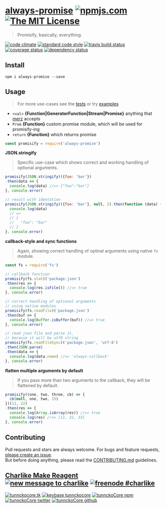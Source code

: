 # [always-promise][author-www-url] [![npmjs.com][npmjs-img]][npmjs-url] [![The MIT License][license-img]][license-url] 

> Promisify, basically, everything.

[![code climate][codeclimate-img]][codeclimate-url] [![standard code style][standard-img]][standard-url] [![travis build status][travis-img]][travis-url] [![coverage status][coveralls-img]][coveralls-url] [![dependency status][david-img]][david-url]


## Install
```
npm i always-promise --save
```


## Usage
> For more use-cases see the [tests](./test.js) or try [examples](./examples)

- `<val>` **{Function|GeneratorFunction|Stream|Promise}** anything that [merz](https://github.com/hybridables/merz) accepts
- `Prom` **{Function}** custom promise module, which will be used for promisify-ing
- `return` **{Function}** which returns promise

```js
const promisify = require('always-promise')
```

**JSON.stringify**

> Specific use-case which shows correct and working handling of optional arguments.

```js
promisify(JSON.stringify)({foo: 'bar'})
.then(data => {
  console.log(data) //=> {"foo":"bar"}
}, console.error)

// result with identation
promisify(JSON.stringify)({foo: 'bar'}, null, 2).then(function (data) {
  console.log(data)
  // =>
  // {
  //   "foo": "bar"
  // }
}, console.error)
```

**callback-style and sync functions**

> Again, showing correct handling of optinal arguments using native `fs` module.

```js
const fs = require('fs')

// callback function
promisify(fs.stat)('package.json')
.then(res => {
  console.log(res.isFile()) //=> true
}, console.error)

// correct handling of optional arguments
// using native modules
promisify(fs.readFile)('package.json')
.then(buf => {
  console.log(Buffer.isBuffer(buf)) //=> true
}, console.error)

// read json file and parse it,
// because it will be utf8 string
promisify(fs.readFileSync)('package.json', 'utf-8')
.then(JSON.parse)
.then(data => {
  console.log(data.name) //=> 'always-callback'
}, console.error)
```

**flatten multiple arguments by default**

> If you pass more than two arguments to the callback, they will be flattened by default.

```js
promisify((one, two, three, cb) => {
  cb(null, one, two, 33)
})(11, 22)
.then(res => {
  console.log(Array.isArray(res)) //=> true
  console.log(res) //=> [11, 22, 33]
}, console.error)
```


## Contributing
Pull requests and stars are always welcome. For bugs and feature requests, [please create an issue](https://github.com/hybridables/always-promise/issues/new).  
But before doing anything, please read the [CONTRIBUTING.md](./CONTRIBUTING.md) guidelines.


## [Charlike Make Reagent](http://j.mp/1stW47C) [![new message to charlike][new-message-img]][new-message-url] [![freenode #charlike][freenode-img]][freenode-url]

[![tunnckocore.tk][author-www-img]][author-www-url] [![keybase tunnckocore][keybase-img]][keybase-url] [![tunnckoCore npm][author-npm-img]][author-npm-url] [![tunnckoCore twitter][author-twitter-img]][author-twitter-url] [![tunnckoCore github][author-github-img]][author-github-url]


[npmjs-url]: https://www.npmjs.com/package/always-promise
[npmjs-img]: https://img.shields.io/npm/v/always-promise.svg?label=always-promise

[license-url]: https://github.com/hybridables/always-promise/blob/master/LICENSE.md
[license-img]: https://img.shields.io/badge/license-MIT-blue.svg


[codeclimate-url]: https://codeclimate.com/github/hybridables/always-promise
[codeclimate-img]: https://img.shields.io/codeclimate/github/hybridables/always-promise.svg

[travis-url]: https://travis-ci.org/hybridables/always-promise
[travis-img]: https://img.shields.io/travis/hybridables/always-promise.svg

[coveralls-url]: https://coveralls.io/r/hybridables/always-promise
[coveralls-img]: https://img.shields.io/coveralls/hybridables/always-promise.svg

[david-url]: https://david-dm.org/hybridables/always-promise
[david-img]: https://img.shields.io/david/hybridables/always-promise.svg

[standard-url]: https://github.com/feross/standard
[standard-img]: https://img.shields.io/badge/code%20style-standard-brightgreen.svg


[author-www-url]: http://www.tunnckocore.tk
[author-www-img]: https://img.shields.io/badge/www-tunnckocore.tk-fe7d37.svg

[keybase-url]: https://keybase.io/tunnckocore
[keybase-img]: https://img.shields.io/badge/keybase-tunnckocore-8a7967.svg

[author-npm-url]: https://www.npmjs.com/~tunnckocore
[author-npm-img]: https://img.shields.io/badge/npm-~tunnckocore-cb3837.svg

[author-twitter-url]: https://twitter.com/tunnckoCore
[author-twitter-img]: https://img.shields.io/badge/twitter-@tunnckoCore-55acee.svg

[author-github-url]: https://github.com/tunnckoCore
[author-github-img]: https://img.shields.io/badge/github-@tunnckoCore-4183c4.svg

[freenode-url]: http://webchat.freenode.net/?channels=charlike
[freenode-img]: https://img.shields.io/badge/freenode-%23charlike-5654a4.svg

[new-message-url]: https://github.com/tunnckoCore/ama
[new-message-img]: https://img.shields.io/badge/ask%20me-anything-green.svg